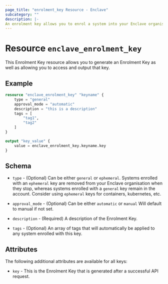 ```yaml
---
page_title: "enrolment_key Resource - Enclave"
subcategory: ""
description: |-
An enrolment key allows you to enrol a system into your Enclave organisation.
---
```


# Resource `enclave_enrolment_key`

This Enrolment Key resource allows you to generate an Enrolment Key as well as allowing you to access and output that key.

## Example

```terraform
resource "enclave_enrolment_key" "keyname" {
    type = "general"
    approval_mode = "automatic"
    description = "this is a description"
    tags = [
        "tag1",
        "tag2"
    ]
}

output "key_value" {
    value = enclave_enrolment_key.keyname.key
}
```

## Schema

- `type` - (Optional) Can be either `general` or `ephemeral`. Systems enrolled with an `ephemeral` key are removed from your Enclave organisation when they stop, whereas systems enrolled with a `general` key remain in the account. Consider using `ephemeral` keys for containers, kubernetes, etc.

- `approval_mode` - (Optional) Can be either `automatic` or `manual` Will default to manual if not set.

- `description` - (Required) A description of the Enrolment Key.

- `tags` - (Optional) An array of tags that will automatically be applied to any system enrolled with this key.

## Attributes

The following additional attributes are available for all keys:

- `key` - This is the Enrolment Key that is generated after a successful API request.
